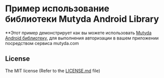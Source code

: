 # Пример использование библиотеки Mutyda Android Library

**Этот пример демонстрирует как вы можете использовать [Mutyda Android библиотеку][license], для выполнения авторизации в вашем приложении посредством сервиса mutyda.com

## License

The MIT license (Refer to the [LICENSE.md][license] file)

[license]: https://github.com/libgit2/libgit2sharp/blob/master/LICENSE.md
[mutydalib]: https://github.com/mutyda/android-library
